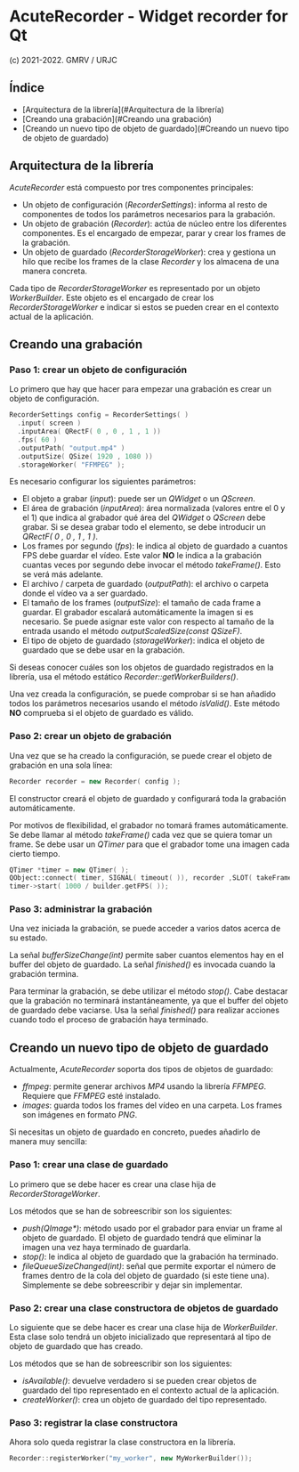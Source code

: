 # AcuteRecorder - Widget recorder for Qt

(c) 2021-2022. GMRV / URJC

## Índice

- [Arquitectura de la librería](#Arquitectura de la librería)
- [Creando una grabación](#Creando una grabación)
- [Creando un nuevo tipo de objeto de guardado](#Creando un nuevo tipo de objeto de guardado)

## Arquitectura de la librería

_AcuteRecorder_ está compuesto por tres componentes principales:

- Un objeto de configuración (_RecorderSettings_): informa al resto de componentes de todos los parámetros necesarios
  para la grabación.
- Un objeto de grabación (_Recorder_): actúa de núcleo entre los diferentes componentes. Es el encargado de empezar,
  parar y crear los frames de la grabación.
- Un objeto de guardado (_RecorderStorageWorker_): crea y gestiona un hilo que recibe los frames de la clase _Recorder_
  y los almacena de una manera concreta.

Cada tipo de *RecorderStorageWorker* es representado por un objeto _WorkerBuilder_. Este objeto es el encargado de crear
los _RecorderStorageWorker_ e indicar si estos se pueden crear en el contexto actual de la aplicación.

## Creando una grabación

### Paso 1: crear un objeto de configuración

Lo primero que hay que hacer para empezar una grabación es crear un objeto de configuración.

```c++
RecorderSettings config = RecorderSettings( )
  .input( screen )
  .inputArea( QRectF( 0 , 0 , 1 , 1 ))
  .fps( 60 )
  .outputPath( "output.mp4" )
  .outputSize( QSize( 1920 , 1080 ))
  .storageWorker( "FFMPEG" );
```

Es necesario configurar los siguientes parámetros:

- El objeto a grabar (_input_): puede ser un _QWidget_ o un _QScreen_.
- El área de grabación (_inputArea_): área normalizada (valores entre el 0 y el 1) que indica al grabador qué área del
  _QWidget_ o _QScreen_ debe grabar. Si se desea grabar todo el elemento, se debe introducir un
  _QRectF( 0 , 0 , 1 , 1 )_.
- Los frames por segundo (_fps_): le indica al objeto de guardado a cuantos FPS debe guardar el vídeo. Este valor **NO**
  le indica a la grabación cuantas veces por segundo debe invocar el método _takeFrame()_. Esto se verá más adelante.
- El archivo / carpeta de guardado (_outputPath_): el archivo o carpeta donde el vídeo va a ser guardado.
- El tamaño de los frames (_outputSize_): el tamaño de cada frame a guardar. El grabador escalará automáticamente la
  imagen si es necesario. Se puede asignar este valor con respecto al tamaño de la entrada usando el método
  _outputScaledSize(const QSizeF)_.
- El tipo de objeto de guardado (_storageWorker_): indica el objeto de guardado que se debe usar en la grabación.

Si deseas conocer cuáles son los objetos de guardado registrados en la librería, usa el método estático
_Recorder::getWorkerBuilders()_.

Una vez creada la configuración, se puede comprobar si se han añadido todos los parámetros necesarios usando el método
_isValid()_. Este método **NO** comprueba si el objeto de guardado es válido.

### Paso 2: crear un objeto de grabación

Una vez que se ha creado la configuración, se puede crear el objeto de grabación en una sola línea:

```c++
Recorder recorder = new Recorder( config );
```

El constructor creará el objeto de guardado y configurará toda la grabación automáticamente.

Por motivos de flexibilidad, el grabador no tomará frames automáticamente. Se debe llamar al método
_takeFrame()_ cada vez que se quiera tomar un frame. Se debe usar un _QTimer_ para que el grabador tome una imagen cada
cierto tiempo.

```c++
QTimer *timer = new QTimer( );
QObject::connect( timer, SIGNAL( timeout( )), recorder ,SLOT( takeFrame( )));
timer->start( 1000 / builder.getFPS( ));
```

### Paso 3: administrar la grabación

Una vez iniciada la grabación, se puede acceder a varios datos acerca de su estado.

La señal _bufferSizeChange(int)_ permite saber cuantos elementos hay en el buffer del objeto de guardado. La señal
_finished()_ es invocada cuando la grabación termina.

Para terminar la grabación, se debe utilizar el método _stop()_. Cabe destacar que la grabación no terminará
instantáneamente, ya que el buffer del objeto de guardado debe vaciarse. Usa la señal _finished()_ para realizar
acciones cuando todo el proceso de grabación haya terminado.

## Creando un nuevo tipo de objeto de guardado

Actualmente, _AcuteRecorder_ soporta dos tipos de objetos de guardado:

- _ffmpeg_: permite generar archivos _MP4_ usando la librería _FFMPEG_. Requiere que _FFMPEG_ esté instalado.
- _images_: guarda todos los frames del vídeo en una carpeta. Los frames son imágenes en formato _PNG_.

Si necesitas un objeto de guardado en concreto, puedes añadirlo de manera muy sencilla:

### Paso 1: crear una clase de guardado

Lo primero que se debe hacer es crear una clase hija de _RecorderStorageWorker_.

Los métodos que se han de sobreescribir son los siguientes:

- _push(QImage*)_: método usado por el grabador para enviar un frame al objeto de guardado. El objeto de guardado tendrá
  que eliminar la imagen una vez haya terminado de guardarla.
- _stop()_: le indica al objeto de guardado que la grabación ha terminado.
- _fileQueueSizeChanged(int)_: señal que permite exportar el número de frames dentro de la cola del objeto de guardado
  (si este tiene una). Simplemente se debe sobreescribir y dejar sin implementar.

### Paso 2: crear una clase constructora de objetos de guardado

Lo siguiente que se debe hacer es crear una clase hija de _WorkerBuilder_. Esta clase solo tendrá un objeto inicializado
que representará al tipo de objeto de guardado que has creado.

Los métodos que se han de sobreescribir son los siguientes:

- _isAvailable()_: devuelve verdadero si se pueden crear objetos de guardado del tipo representado en el contexto actual
  de la aplicación.
- _createWorker()_: crea un objeto de guardado del tipo representado.

### Paso 3: registrar la clase constructora

Ahora solo queda registrar la clase constructora en la librería.

```c++
Recorder::registerWorker("my_worker", new MyWorkerBuilder());
```